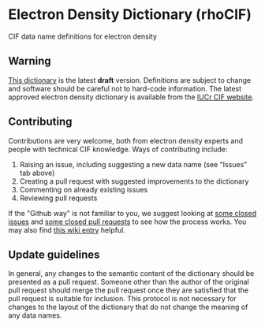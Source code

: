 # Electron Density Dictionary (rhoCIF)

CIF data name definitions for electron density

## Warning

[This dictionary](cif_rho.dic) is the latest **draft** version. Definitions are subject to change and software 
should be careful not to hard-code information. The latest approved electron density dictionary is
available from the [IUCr CIF website](https://www.iucr.org/resources/cif/dictionaries).

## Contributing

Contributions are very welcome, both from electron density experts and people with technical CIF knowledge. Ways of contributing include:

1. Raising an issue, including suggesting a new data name (see "Issues" tab above)
2. Creating a pull request with suggested improvements to the dictionary
3. Commenting on already existing issues
4. Reviewing pull requests

If the "Github way" is not familiar to you, we suggest looking at 
[some closed issues](https://github.com/COMCIFS/Powder_Dictionary/issues?q=is%3Aissue+is%3Aclosed)
and [some closed pull requests](https://github.com/COMCIFS/Powder_Dictionary/issues?q=is%3Apr+is%3Aclosed)
to see how the process works. 
You may also find [this wiki entry](https://github.com/COMCIFS/cif_core/wiki/Getting-started-with-Github-and-Git-for-development-of-CIF-dictionaries) helpful.

## Update guidelines

In general, any changes to the semantic content of the dictionary should be presented as a pull request. Someone
other than the author of the original pull request should merge the pull request once they are satisfied that the
pull request is suitable for inclusion. This protocol is not necessary for changes to the layout of the dictionary 
that do not change the meaning of any data names.
